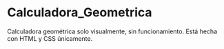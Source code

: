 # Calculadora_Geometrica
Calculadora geométrica solo visualmente, sin funcionamiento. Está hecha con HTML y CSS únicamente.
